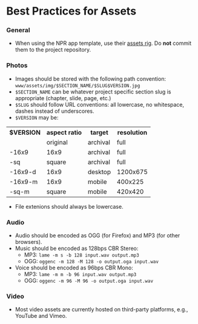 # Best Practices for Assets

### General

* When using the NPR app template, use their [assets rig](https://github.com/nprapps/app-template/blob/master/PROJECT_README.md#save-media-assets). Do **not** commit them to the project repository.  

### Photos

* Images should be stored with the following path convention: `www/assets/img/$SECTION_NAME/$SLUG$VERSION.jpg`
* `$SECTION_NAME` can be whatever project specific section slug is appropriate (chapter, slide, page, etc.)
* `$SLUG` should follow URL conventions: all lowercase, no whitespace, dashes instead of underscores.
* `$VERSION` may be:

<table>
  <tr><th>$VERSION</th><th>aspect ratio</th><th>target</th><th>resolution</th></tr>
  <tr><td></td><td>original</td><td>archival</td><td>full</td></tr>
  <tr><td>-16x9</td><td>16x9</td><td>archival</td><td>full</td></tr>
  <tr><td>-sq</td><td>square</td><td>archival</td><td>full</td></tr>
  <tr><td>-16x9-d</td><td>16x9</td><td>desktop</td><td>1200x675</td></tr>
  <tr><td>-16x9-m</td><td>16x9</td><td>mobile</td><td>400x225</td></tr>
  <tr><td>-sq-m</td><td>square</td><td>mobile</td><td>420x420</td></tr>
</table>

* File extenions should always be lowercase.

### Audio

* Audio should be encoded as OGG (for Firefox) and MP3 (for other browsers).
* Music should be encoded as 128bps CBR Stereo:
    * MP3: `lame -m s -b 128 input.wav output.mp3`
    * OGG: `oggenc -m 128 -M 128 -o output.oga input.wav`
* Voice should be encoded as 96bps CBR Mono:
    * MP3: `lame -m m -b 96 input.wav output.mp3`
    * OGG: `oggenc -m 96 -M 96 -o output.oga input.wav`

### Video

* Most video assets are currently hosted on third-party platforms, e.g., YouTube and Vimeo.

